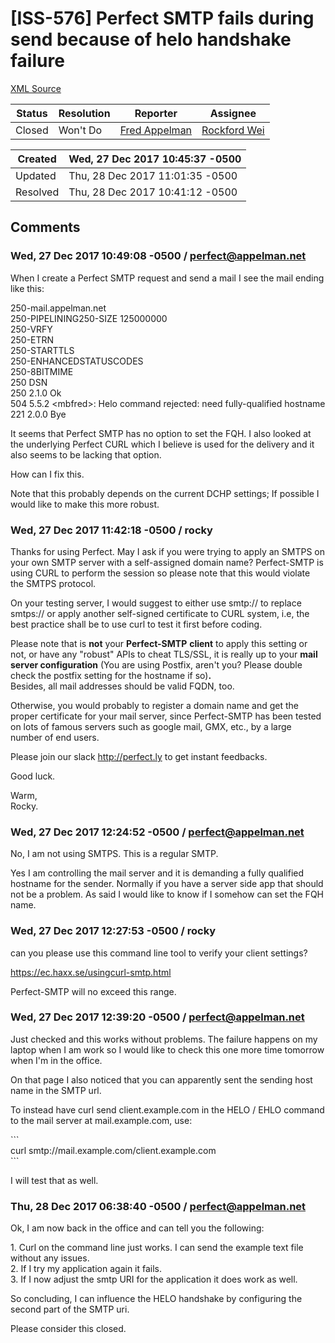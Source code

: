 # [ISS-576] Perfect SMTP fails during send because of helo handshake failure

[XML Source](../xml/ISS-576.xml)
<p></p>





Status|Resolution|Reporter|Assignee
------|----------|--------|--------
Closed|Won't Do|[Fred Appelman](perfect@appelman.net)|[Rockford Wei]($rocky)





Created|Wed, 27 Dec 2017 10:45:37 -0500
-------|--------------
Updated|Thu, 28 Dec 2017 11:01:35 -0500
Resolved|Thu, 28 Dec 2017 10:41:12 -0500


## Comments




### Wed, 27 Dec 2017 10:49:08 -0500 / perfect@appelman.net 

<p><p>When I create a Perfect SMTP request and send a mail I see the mail ending like this:</p>

<p>250-mail.appelman.net<br/>
250-PIPELINING250-SIZE 125000000<br/>
250-VRFY<br/>
250-ETRN<br/>
250-STARTTLS<br/>
250-ENHANCEDSTATUSCODES<br/>
250-8BITMIME<br/>
250 DSN<br/>
250 2.1.0 Ok<br/>
504 5.5.2 &lt;mbfred&gt;: Helo command rejected: need fully-qualified hostname<br/>
221 2.0.0 Bye</p>

<p>It seems that Perfect SMTP has no option to set the FQH. I also looked at the underlying Perfect CURL which I believe is used for the delivery and it also seems to be lacking that option. </p>

<p>How can I fix this. </p>

<p>Note that this probably depends on the current DCHP settings; If possible I would like to make this more robust.</p></p>


### Wed, 27 Dec 2017 11:42:18 -0500 / rocky 

<p><p>Thanks for using Perfect. May I ask if you were trying to apply an SMTPS on your own SMTP server with a self-assigned domain name? Perfect-SMTP is using CURL to perform the session so please note that this would violate the SMTPS protocol.</p>

<p>On your testing server, I would suggest to either use smtp:// to replace smtps:// or apply another self-signed certificate to CURL system, i.e, the best practice shall be to use curl to test it first before coding. </p>

<p>Please note that is <b>not</b> your <b>Perfect-SMTP</b> <b>client</b> to apply this setting or not, or have any "robust" APIs to cheat TLS/SSL, it is really up to your <b>mail server configuration</b> (You are using Postfix, aren't you? Please double check the postfix setting for the hostname if so)<b>.</b> <br/>
Besides, all mail addresses should be valid FQDN, too.</p>

<p>Otherwise, you would probably to register a domain name and get the proper certificate for your mail server, since Perfect-SMTP has been tested on lots of famous servers such as google mail, GMX, etc., by a large number of end users.</p>

<p>Please join our slack <a href="http://perfect.ly/" class="external-link" rel="nofollow">http://perfect.ly</a> to get instant feedbacks.</p>

<p>Good luck.</p>

<p>Warm,<br/>
Rocky.</p></p>


### Wed, 27 Dec 2017 12:24:52 -0500 / perfect@appelman.net 

<p><p>No, I am not using SMTPS. This is a regular SMTP. </p>

<p>Yes I am controlling the mail server and it is demanding a fully qualified hostname for the sender. Normally if you have a server side app that should not be a problem. As said I would like to know if I somehow can set the FQH name.</p></p>


### Wed, 27 Dec 2017 12:27:53 -0500 / rocky 

<p><p>can you please use this command line tool to verify your client settings?</p>

<p><a href="https://ec.haxx.se/usingcurl-smtp.html" class="external-link" rel="nofollow">https://ec.haxx.se/usingcurl-smtp.html</a></p>


<p>Perfect-SMTP will no exceed this range.</p></p>


### Wed, 27 Dec 2017 12:39:20 -0500 / perfect@appelman.net 

<p><p>Just checked and this works without problems. The failure happens on my laptop when I am work so I would like to check this one more time tomorrow when I'm in the office. </p>

<p>On that page I also noticed that you can apparently sent the sending host name in the SMTP url. </p>

<p>To instead have curl send client.example.com in the HELO / EHLO command<br/>
to the mail server at mail.example.com, use:</p>

<p>```<br/>
curl smtp://mail.example.com/client.example.com<br/>
```</p>

<p>I will test that as well.</p></p>


### Thu, 28 Dec 2017 06:38:40 -0500 / perfect@appelman.net 

<p><p>Ok, I am now back in the office and can tell you the following:</p>

<p>1. Curl on the command line just works. I can send the example text file without any issues.<br/>
2. If I try my application again it fails.<br/>
3. If I now adjust the smtp URI for the application it does work as well. </p>

<p>So concluding, I can influence the HELO handshake by configuring the second part of the SMTP uri. </p>

<p>Please consider this closed.</p></p>


